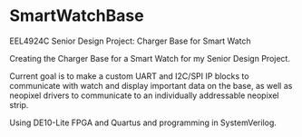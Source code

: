 # SmartWatchBase
EEL4924C Senior Design Project: Charger Base for Smart Watch


Creating the Charger Base for a Smart Watch for my Senior Design Project.

Current goal is to make a custom UART and I2C/SPI IP blocks to communicate with watch and display important data on the base,
as well as neopixel drivers to communicate to an individually addressable neopixel strip.

Using DE10-Lite FPGA and Quartus and programming in SystemVerilog.
